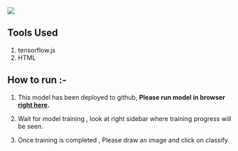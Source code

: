 ![](https://www.researchgate.net/profile/Neera_Saxena/publication/259044987/figure/fig4/AS:668763829571597@1536457130726/Each-block-is-a-16-16-representation-of-a-handwritten-digit.png)

## Tools Used

1. tensorflow.js
2. HTML

## How to run :-

1. This model has been deployed to github, **Please run model in browser [right here](https://ravichaubey.github.io/MNIST-Fashion-Classifier-Deployment/).**

2. Wait for model training , look at right sidebar where training progress will be seen.

3. Once training is completed , Please draw an image and click on classify.
